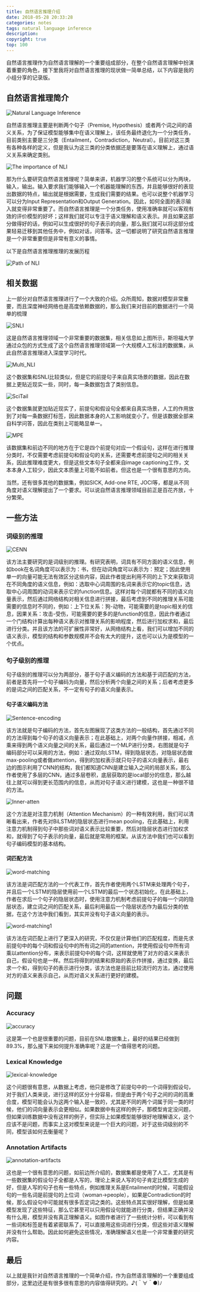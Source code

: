 ```yaml
---
title: 自然语言推理介绍
date: 2018-05-28 20:33:28
categories: notes
tags: natural language inference
description: 
copyright: true
top: 100
---
```


自然语言推理作为自然语言理解的一个重要组成部分，在整个自然语言理解中扮演着重要的角色，接下里我将对自然语言推理的现状做一简单总结，以下内容是我的小组分享的记录版。

## 自然语言推理简介

![Natural Language Inference](NLI-introduce/2018-05-28-1.PNG)

自然语言推理主要是判断两个句子（Premise, Hypothesis）或者两个词之间的语义关系，为了保证模型能够集中在语义理解上，该任务最终退化为一个分类任务，目前类别主要是三分类（Entailment，Contradiction，Neutral）。目前对这三类有各种各样的定义，但是我认为这三类的分类依据还是要落在语义理解上，通过语义关系来确定类别。

![The importance of NLI](NLI-introduce/2018-05-28-2.PNG)

那为什么要研究自然语言推理呢？简单来讲，机器学习的整个系统可以分为两块，输入，输出。输入要求我们能够输入一个机器能理解的东西，并且能够很好的表现出数据的特点，输出就是根据需要，生成我们需要的结果。也可以说整个机器学习可以分为Input Representation和Output Generation。因此，如何全面的表示输入就变得非常重要了。而自然语言推理是一个分类任务，使用准确率就可以客观有效的评价模型的好坏；这样我们就可以专注于语义理解和语义表示。并且如果这部分做得好的话，例如可以生成很好的句子表示的向量，那么我们就可以将这部分成果轻易迁移到其他任务中，例如对话，问答等。这一切都说明了研究自然语言推理是一个非常重要但是非常有意义的事情。

以下是自然语言推理推理的发展历程

![Path of NLI](NLI-introduce/2018-05-28-3.PNG)

## 相关数据

上一部分对自然语言推理进行了一个大致的介绍。众所周知，数据对模型非常重要，而且深度神经网络也是高度依赖数据的，那么我们来对目前的数据进行一个简单的梳理

![SNLI](NLI-introduce/2018-05-28-4.PNG)

这是自然语言推理领域一个非常重要的数据集，相关信息如上图所示，斯坦福大学通过众包的方式生成了这个自然语言推理领域第一个大规模人工标注的数据集，从此自然语言推理进入深度学习时代。

![Multi_NLI](NLI-introduce/2018-05-28-5.PNG)

这个数据集和SNLI比较类似，但是它的前提句子来自真实场景的数据，因此在数据上更贴近现实一些，同时，每一条数据包含了类别信息。

![SciTail](NLI-introduce/2018-05-28-7.PNG)

这个数据集就更加贴近现实了，前提句和假设句全都来自真实场景，人工的作用放到了对每一条数据打标签，因此数据本身的人工影响就变小了。但是该数据全部来自科学问答，因此在类别上可能略显单一。

![MPE](NLI-introduce/2018-05-28-6.PNG)

该数据集和前边不同的地方在于它是四个前提句对应一个假设句，这样在进行推理分类时，不仅需要考虑前提句和假设句的关系，还需要考虑前提句之间的相关关系，因此推理难度更大，但是这些文本句子全都来自image captioning工作，文本本身人工较少，因此文本质量上可能不如前者。但这也是一个很有意思的方向。

当然，还有很多其他的数据集，例如SICK, Add-one RTE, JOCI等，都是从不同角度对语义理解提出了一个要求。可以说自然语言推理领域目前正是百花齐放，十分繁荣。

## 一些方法

### 词级别的推理

![CENN](NLI-introduce/2018-05-28-8.PNG)

该方法主要研究的是词级别的推理。有研究表明，词具有不同方面的语义信息，例如book在名词角度可以表示为：书，但在动词角度可以表示为：预定；因此使用单一的向量可能无法有效区分这些内容，因此作者提出利用不同的上下文来获取词在不同角度的语义信息，例如：选取中心词周围的名词来表示它的topic信息，选取中心词周围的动词来表示它的function信息。这样对每个词就都有不同的语义向量表示，然后通过网络结构对相关信息进行拼接，最后考虑到不同的推理关系可能需要的信息时不同的，例如：上下位关系：狗-动物，可能需要的是topic相关的信息，因果关系：攻击-受伤，可能需要的更多的是function的信息，因此作者通过一个门结构计算出每种语义表示对推理关系的影响程度，然后进行加权求和，最后进行分类。并且该方法的可扩展性非常好，从网络结构上看，我们可以增加不同的语义表示，模型的结构和参数规模并不会有太大的提升，这也可以认为是模型的一个优点。

### 句子级别的推理

句子级别的推理可以分为两部分，基于句子语义编码的方法和基于词匹配的方法，前者是首先将一个句子编码为向量，然后分析两个向量之间的关系；后者考虑更多的是词之间的匹配关系，不一定有句子的语义向量表示。

#### 句子语义编码方法

![Sentence-encoding](NLI-introduce/2018-05-28-11.PNG)

该方法就是句子编码的方法，首先左图展现了这类方法的一般结构，首先通过不同的方法得到每个句子的语义向量表示；在此基础上，对两个向量作拼接，相减，点乘来得到两个语义向量之间的关系，最后通过一个MLP进行分类，右图就是句子编码部分可以采用的方法，例如：通过双向LSTM，得到隐层状态，对隐层状态做max-pooling或者做attention，得到的加权表示就只句子的语义向量表示，最右边的图示利用了CNN的结构，我们都知道CNN是建立输入之间的局部关系，那么作者使用了多层的CNN，通过多层卷积，底层获取的是local部分的信息，那么越往上就可以得到更长范围内的信息，从而对句子语义进行建模，这也是一种很不错的方法。

![Inner-atten](NLI-introduce/2018-05-28-10.PNG)

这个方法是对注意力机制（Attention Mechanism）的一种有效利用，我们可以清晰看出来，作者先对BiLSTM的隐层状态进行mean pooling，在此基础上，利用注意力机制得到句子中那些词对语义表示比较重要，然后对隐层状态进行加权求和，就得到了句子表示的向量，最后就是常用的框架。从该方法中我们也可以看到句子编码模型的基本结构。

#### 词匹配方法

 ![word-matching](NLI-introduce/2018-05-28-12.PNG)

该方法是词匹配方法的一个代表工作，首先作者使用两个LSTM来处理两个句子，并且后一个LSTM的隐层使用前一个LSTM的最后一个状态初始化，在此基础上，作者在求后一个句子的隐层状态时，使用注意力机制考虑前提句子的每一个词的隐层状态，建立词之间的匹配关系，最后利用最后一个隐层状态作为最后分类的依据，在这个方法中我们看到，其实并没有句子语义向量的表示。

![word-matching1](NLI-introduce/2018-05-28-13.PNG)

该方法在词匹配上进行了更深入的研究，不仅仅是计算他们的匹配程度，而是先求前提句中的每个词和假设句中的所有词之间的attention，并使用假设句中所有词乘以attention分布，来表示前提句中的每个词，这样就使用了对方的语义来表示自己，假设句也是一样。然后将得到的结果和原始的表示作拼接，通过变换，最后求一个和，得到句子的表示进行分类，该方法也是目前比较流行的方法，通过使用对方的语义来表示自己，从而对语义关系进行更好的建模。

## 问题

### Accuracy

![accuracy](NLI-introduce/2018-05-28-14.PNG)

这是第一个也是很重要的问题，目前在SNLI数据集上，最好的结果已经做到89.3%，那么接下来如何提升准确率呢？这是一个值得思考的问题。

### Lexical Knowledge

![lexical-knowledge](NLI-introduce/2018-05-28-15.PNG)

这个问题很有意思，从数据上考虑，他只是修改了前提句中的一个词得到假设句，对于我们人类来说，进行这样的区分十分容易，但是由于两个句子之间的词的高重合度，模型可能会认为这两个输入是一致的，尤其是不同的两个词属于同一类的时候，他们的词向量表示会更相似。如果数据中有这样的例子，那模型肯定没问题，但如果训练数据中没有这样的例子，但实际上如果模型能够很好地理解语义，这个应该不是问题，而事实上这对模型来说是一个巨大的问题，对于这些词级别的不同，模型该如何去衡量呢？

### Annotation Artifacts

![annotation-artifacts](NLI-introduce/2018-05-28-16.PNG)

这也是一个很有意思的问题，如前边所介绍的，数据集都是使用了人工，尤其是有一些数据集的假设句子全都是人写的，理论上来说人写的句子肯定比模型生成的好，但是人写的句子也有一些特点，例如推理关系是Entailment的时候，可能假设句的一些名词是前提句的上位词（woman->people），如果是Contradiction的时候，那么假设句中可能就有很多否定词之类的。这些特点其实很好理解，但是如果模型发现了这些特征，那么它甚至可以只用假设句就能进行分类，但结果正确并没有什么用，模型并没有真正理解语义。如图作者进行了一些统计分析，可以看到有一些词和标签是有着紧密联系了，可以直接用这些词进行分类，但这些对语义理解并没有什么帮助。因此如何避免这些情况，准确理解语义也是一个非常重要的研究内容。

## 最后

以上就是我针对自然语言推理的一个简单介绍，作为自然语言理解的一个重要组成部分，这里边还是有很多很有意思的内容值得研究的。♪(＾∀＾●)ﾉ